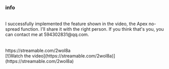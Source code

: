 ### info
<br>
I successfully implemented the feature shown in the video, the Apex no-spread function. I'll share it with the right person. If you think that's you, you can contact me at 594302831@qq.com.
<br>
<br>
<br>
https://streamable.com/2wol8a
<br>
[![Watch the video](https://streamable.com/2wol8a)](https://streamable.com/2wol8a)
